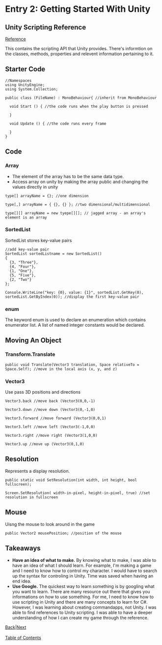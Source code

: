 # Entry 2: Getting Started With Unity

## Unity Scripting Reference

[Reference](https://docs.unity3d.com/ScriptReference/)

This contains the scripting API that Unity provides. There's informtion on the classes, methods, properties and relevent information pertaining to it.

## Starter Code

```
//Namespaces
using UnityEngine;
using System.Collection;

public class (FileName) : MonoBehaviour{ //inherit from MonoBehaviour

  void Start () { //the code runs when the play button is pressed
  
  }
  
  void Update () { //the code runs every frame
  
  }
}
```

## Code
### Array
* The element of the array has to be the same data type.
* Access array on unity by making the array public and changing the values directly in unity
```
type[] arrayName = {}; //one dimension

type[,] arrayName = { {}, {} }; //two dimensional/multidimensional

type[][] arrayName = new tyepe[][]; // jagged array - an array's element is an array
```

### SortedList
SortedList stores key-value pairs
```
//add key-value pair
SortedList sortedListname = new SortedList()
{
  {3, "Three"},
  {4, "Four"},
  {1, "One"},
  {5, "Five"},
  {2, "Two"}
};

Console.WriteLine("key: {0}, value: {1}", sortedList.GetKey(0), sortedList.GetByIndex(0)); //display the first key-value pair
```

### enum
The keyword enum is used to declare an enumeration which contains enumerator list. A list of named integer constants would be declared.

## Moving An Object
### Transform.Translate
```
public void Translate(Vector3 translation, Space relativeTo = Space.Self); //move in the local axis (x, y, and z)
```

### Vector3
Use pass 3D positions and directions
```
Vector3.back //move back (Vector3(0,0,-1)

Vector3.down //move down (Vector3(0,-1,0)

Vector3.forward //move forward (Vector3(0,0,1)

Vector3.left //move left (Vector3(-1,0,0)

Vector3.right //move right (Vector3(1,0,0)

Vector3.up //move up (Vector3(0,1,0)
```

## Resolution
Represents a display resolution.
```
public static void SetResolution(int width, int height, bool fullscreen);

Screen.SetResolution( width-in-pixel, height-in-pixel, true) //set resolution in fullscreen
```

## Mouse
Uisng the mouse to look around in the game
```
public Vector2 mousePosition; //position of the mouse
```

## Takeaways
* **Have an idea of what to make.** By knowing what to make, I was able to have an idea of what I should learn. For example, I'm making a game and I need to know how to control my character. I would have to search up the syntax for controling in Unity. Time was saved when having an end idea.
* **Use Google.** The quickest way to learn something is by googling what you want to learn. There are many resource out there that gives you informations on how to use something. For me, I need to know how to use scripting in Unity and there are many concepts to learn for C#. However, I was learning about creating commandapps, not Unity. I was able to find references to Unity scripting. I was able to have a deeper understanding of how I can create my game through the reference.

[Back](entry-1.md)|[Next](entry-2.md) <br><br>
[Table of Contents](../README.md)
